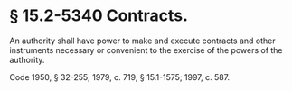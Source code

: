 # § 15.2-5340 Contracts.

<p>An authority shall have power to make and execute contracts and other instruments necessary or convenient to the exercise of the powers of the authority.</p><p>Code 1950, § 32-255; 1979, c. 719, § 15.1-1575; 1997, c. 587.</p>